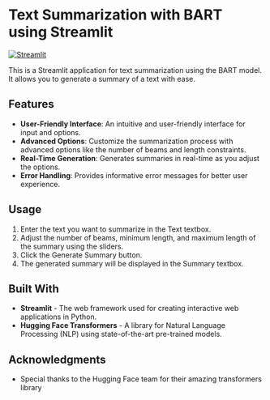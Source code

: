 # Text Summarization with BART using Streamlit

[![Streamlit](https://textsummarization-hqykwe4yz5cftfdcqxte3q.streamlit.app/)](https://streamlit.io/)

This is a Streamlit application for text summarization using the BART model. It allows you to generate a summary of a text with ease.

## Features

- **User-Friendly Interface**: An intuitive and user-friendly interface for input and options.
- **Advanced Options**: Customize the summarization process with advanced options like the number of beams and length constraints.
- **Real-Time Generation**: Generates summaries in real-time as you adjust the options.
- **Error Handling**: Provides informative error messages for better user experience.

## Usage
1. Enter the text you want to summarize in the Text textbox.
2. Adjust the number of beams, minimum length, and maximum length of the summary using the sliders.
3. Click the Generate Summary button.
4. The generated summary will be displayed in the Summary textbox.

## Built With
- **Streamlit** - The web framework used for creating interactive web applications in Python.
- **Hugging Face Transformers** - A library for Natural Language Processing (NLP) using state-of-the-art pre-trained models.

## Acknowledgments
- Special thanks to the Hugging Face team for their amazing transformers library

